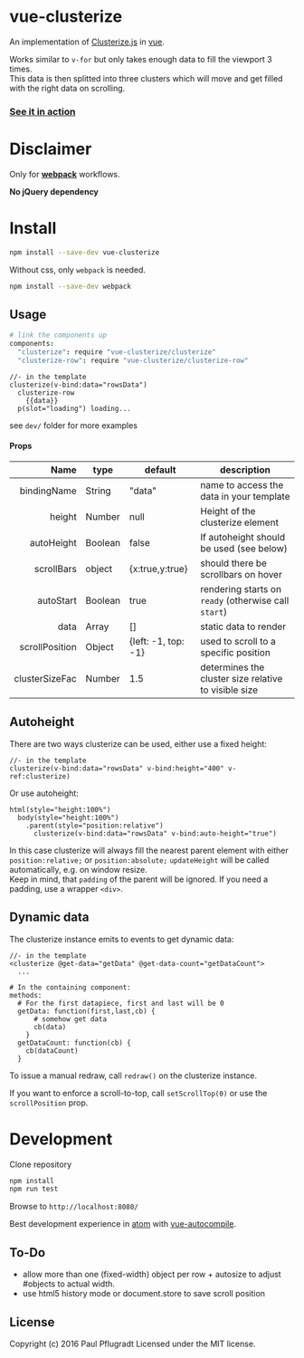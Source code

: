 # vue-clusterize

An implementation of [Clusterize.js](https://nexts.github.io/Clusterize.js/) in [vue](http://vuejs.org/).

Works similar to `v-for` but only takes enough data to fill the viewport  3 times.  
This data is then splitted into three clusters which will move and get filled with the right data on scrolling.

### [See it in action](https://paulpflug.github.io/vue-clusterize)

# Disclaimer

Only for [**webpack**](https://webpack.github.io/) workflows.

**No jQuery dependency**


# Install

```sh
npm install --save-dev vue-clusterize
```
Without css, only `webpack` is needed.
```sh
npm install --save-dev webpack
```

## Usage
```coffee
# link the components up
components:
  "clusterize": require "vue-clusterize/clusterize"
  "clusterize-row": require "vue-clusterize/clusterize-row"
```
```jade
//- in the template
clusterize(v-bind:data="rowsData")
  clusterize-row
    {{data}}
  p(slot="loading") loading...
```
see `dev/` folder for more examples
#### Props
| Name | type | default | description |
| ---:| --- | ---| --- |
| bindingName | String | "data" | name to access the data in your template |
| height | Number | null | Height of the clusterize element |
| autoHeight | Boolean | false | If autoheight should be used (see below) |
| scrollBars | object | {x:true,y:true}| should there be scrollbars on hover |
| autoStart | Boolean | true | rendering starts on `ready` (otherwise call `start`)|
| data | Array | [] | static data to render |
| scrollPosition | Object | {left: -1, top: -1} | used to scroll to a specific position |
| clusterSizeFac | Number | 1.5 | determines the cluster size relative to visible size |

## Autoheight

There are two ways clusterize can be used, either use a fixed height:
```jade
//- in the template
clusterize(v-bind:data="rowsData" v-bind:height="400" v-ref:clusterize)
```

Or use autoheight:
```jade
html(style="height:100%")
  body(style="height:100%")
    .parent(style="position:relative")
      clusterize(v-bind:data="rowsData" v-bind:auto-height="true")
```
In this case clusterize will always fill the nearest parent element with either `position:relative;` or `position:absolute;`
`updateHeight` will be called automatically, e.g. on window resize.  
Keep in mind, that `padding` of the parent will be ignored. If you need a padding, use a wrapper `<div>`.

## Dynamic data

The clusterize instance emits to events to get dynamic data:
```
//- in the template
<clusterize @get-data="getData" @get-data-count="getDataCount">
  ...

# In the containing component:
methods:
  # For the first datapiece, first and last will be 0
  getData: function(first,last,cb) {
      # somehow get data
      cb(data)
    }
  getDataCount: function(cb) {
    cb(dataCount)
  }
```
To issue a manual redraw, call `redraw()` on the clusterize instance.

If you want to enforce a scroll-to-top, call `setScrollTop(0)` or use the `scrollPosition` prop.

# Development
Clone repository
```sh
npm install
npm run test
```
Browse to `http://localhost:8080/`

Best development experience in [atom](https://atom.io/) with [vue-autocompile](https://atom.io/packages/vue-autocompile).

## To-Do
- allow more than one (fixed-width) object per row + autosize to adjust #objects to actual width.
- use html5 history mode or document.store to save scroll position

## License
Copyright (c) 2016 Paul Pflugradt
Licensed under the MIT license.
